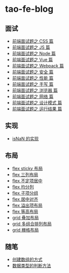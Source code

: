# tao-fe-blog

## 面试
- [前端面试题之 CSS 篇](https://github.com/taowuu/tao-fe-blog/blob/main/%E9%9D%A2%E8%AF%95/%E5%89%8D%E7%AB%AF%E9%9D%A2%E8%AF%95%E9%A2%98%E4%B9%8B%20CSS%20%E7%AF%87.md)
- [前端面试题之 JS 篇](https://github.com/taowuu/tao-fe-blog/blob/main/%E9%9D%A2%E8%AF%95/%E5%89%8D%E7%AB%AF%E9%9D%A2%E8%AF%95%E9%A2%98%E4%B9%8B%20JS%20%E7%AF%87.md)
- [前端面试题之 Node 篇](https://github.com/taowuu/tao-fe-blog/blob/main/%E9%9D%A2%E8%AF%95/%E5%89%8D%E7%AB%AF%E9%9D%A2%E8%AF%95%E9%A2%98%E4%B9%8B%20Node%20%E7%AF%87.md)
- [前端面试题之 Vue 篇](https://github.com/taowuu/tao-fe-blog/blob/main/%E9%9D%A2%E8%AF%95/%E5%89%8D%E7%AB%AF%E9%9D%A2%E8%AF%95%E9%A2%98%E4%B9%8B%20Vue%20%E7%AF%87.md)
- [前端面试题之 Webpack 篇]()
- [前端面试题之 安全 篇]()
- [前端面试题之 性能 篇]()
- [前端面试题之 手写 篇]()
- [前端面试题之 浏览器 篇]()
- [前端面试题之 网络 篇]()
- [前端面试题之 设计模式 篇]()
- [前端面试题之 运行结果 篇]()

## 实现
- [isNaN 的实现]()

## 布局
- [flex sticky 布局]()
- [flex 三列布局]()
- [flex 不定项居中]()
- [flex 均分列]()
- [flex 子项分组]()
- [flex 居中对齐]()
- [flex 溢出项布局]()
- [flex 等高布局]()
- [grid 叠加布局]()
- [grid 多组合排列布局]()
- [grid 栅格布局]()

## 随笔
- [创建数组的方式]()
- [数据类型的判断方法]()
